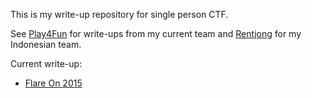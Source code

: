 
This is my write-up repository for single person CTF.

See [Play4Fun](http://p4f.github.io) for write-ups from my current team and [Rentjong](https://github.com/rentjongteam/) for my Indonesian team.

Current write-up:

* [Flare On 2015](flare-2015)
